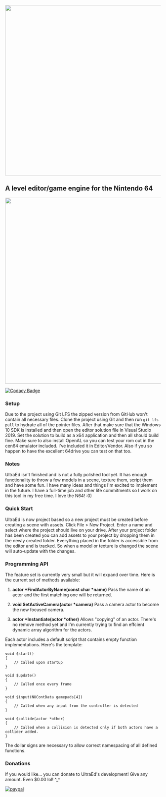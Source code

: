 <img src="https://s3.amazonaws.com/kittypizza/ultraed.png" width="550">

## A level editor/game engine for the Nintendo 64

<img src="https://i.imgur.com/TSwNWNs.png" width="600">

[![Codacy Badge](https://api.codacy.com/project/badge/Grade/f246a65f5b4f480f922a5ed886eb37e8)](https://www.codacy.com/app/deadcast2/UltraEd?utm_source=github.com&amp;utm_medium=referral&amp;utm_content=deadcast2/UltraEd&amp;utm_campaign=Badge_Grade)

### Setup

Due to the project using Git LFS the zipped version from GitHub won't contain all necessary files. Clone the project using Git and then run `git lfs pull` to hydrate all of the pointer files. After that make sure that the Windows 10 SDK is installed and then open the editor solution file in Visual Studio 2019. Set the solution to build as a x64 application and then all should build fine. Make sure to also install OpenAL so you can test your rom out in the cen64 emulator included. I've included it in Editor/Vendor. Also if you so happen to have the excellent 64drive you can test on that too.

### Notes

UltraEd isn't finished and is not a fully polished tool yet. It has enough functionality to throw a few models in a scene, texture them, script them and have some fun. I have many ideas and things I'm excited to implement in the future. I have a full-time job and other life commitments so I work on this tool in my free time. I love the N64! :0)

### Quick Start

UltraEd is now project based so a new project must be created before creating a scene with assets. Click File > New Project. Enter a name and select where the project should live on your drive. After your project folder has been created you can add assets to your project by dropping them in the newly created folder. Everything placed in the folder is accessible from the editor and is tracked. So when a model or texture is changed the scene will auto-update with the changes.

### Programming API

The feature set is currently very small but it will expand over time. Here is the current set of methods available:

1. **actor \*FindActorByName(const char \*name)**
Pass the name of an actor and the first matching one will be returned.

2. **void SetActiveCamera(actor \*camera)**
Pass a camera actor to become the new focused camera.

3. **actor \*Instantiate(actor \*other)**
Allows "copying" of an actor. There's no remove method yet and I'm currently trying to find an effcient dynamic array algorithm for the actors.

Each actor includes a default script that contains empty function implementations. Here's the template:

```
void $start()
{
    // Called upon startup
}

void $update()
{
    // Called once every frame
}

void $input(NUContData gamepads[4])
{
    // Called when any input from the controller is detected
}

void $collide(actor *other)
{
    // Called when a collision is detected only if both actors have a collider added.
}
```

The dollar signs are necessary to allow correct namespacing of all defined functions.

### Donations

If you would like... you can donate to UltraEd's development! Give any amount. Even $0.00 lol! ^_^

[![paypal](https://www.paypalobjects.com/en_US/i/btn/btn_donateCC_LG.gif)](https://www.paypal.com/cgi-bin/webscr?cmd=_s-xclick&hosted_button_id=R25G2EARP89AL)
